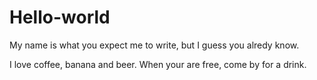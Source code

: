 # Hello-world

My name is what you expect me to write, but I guess you alredy know.

I love coffee, banana and beer.
When your are free, come by for a drink.
